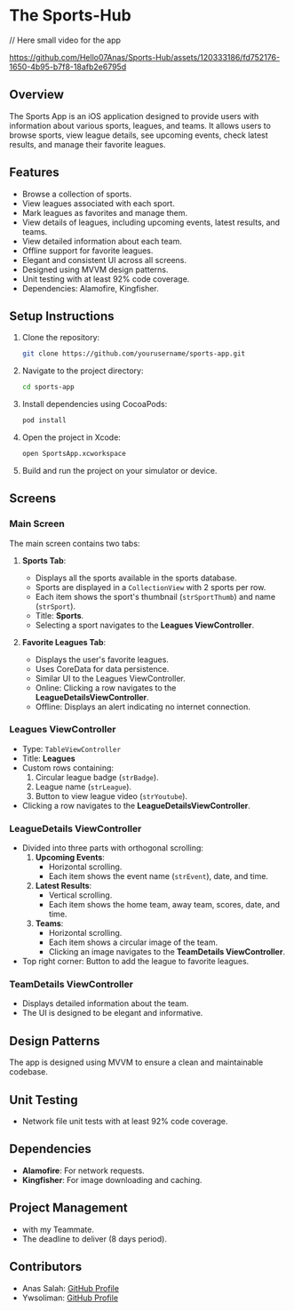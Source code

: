 # The Sports-Hub

// Here small video for the app 

https://github.com/Hello07Anas/Sports-Hub/assets/120333186/fd752176-1650-4b95-b7f8-18afb2e6795d

## Overview
The Sports App is an iOS application designed to provide users with information about various sports, leagues, and teams. It allows users to browse sports, view league details, see upcoming events, check latest results, and manage their favorite leagues.

## Features
- Browse a collection of sports.
- View leagues associated with each sport.
- Mark leagues as favorites and manage them.
- View details of leagues, including upcoming events, latest results, and teams.
- View detailed information about each team.
- Offline support for favorite leagues.
- Elegant and consistent UI across all screens.
- Designed using MVVM design patterns.
- Unit testing with at least 92% code coverage.
- Dependencies: Alamofire, Kingfisher.

## Setup Instructions
1. Clone the repository:
    ```bash
    git clone https://github.com/yourusername/sports-app.git
    ```
2. Navigate to the project directory:
    ```bash
    cd sports-app
    ```
3. Install dependencies using CocoaPods:
    ```bash
    pod install
    ```
4. Open the project in Xcode:
    ```bash
    open SportsApp.xcworkspace
    ```
5. Build and run the project on your simulator or device.

## Screens

### Main Screen
The main screen contains two tabs:
1. **Sports Tab**:
   - Displays all the sports available in the sports database.
   - Sports are displayed in a `CollectionView` with 2 sports per row.
   - Each item shows the sport's thumbnail (`strSportThumb`) and name (`strSport`).
   - Title: **Sports**.
   - Selecting a sport navigates to the **Leagues ViewController**.

2. **Favorite Leagues Tab**:
   - Displays the user's favorite leagues.
   - Uses CoreData for data persistence.
   - Similar UI to the Leagues ViewController.
   - Online: Clicking a row navigates to the **LeagueDetailsViewController**.
   - Offline: Displays an alert indicating no internet connection.

### Leagues ViewController
- Type: `TableViewController`
- Title: **Leagues**
- Custom rows containing:
  1. Circular league badge (`strBadge`).
  2. League name (`strLeague`).
  3. Button to view league video (`strYoutube`).
- Clicking a row navigates to the **LeagueDetailsViewController**.

### LeagueDetails ViewController
- Divided into three parts with orthogonal scrolling:
  1. **Upcoming Events**: 
     - Horizontal scrolling.
     - Each item shows the event name (`strEvent`), date, and time.
  2. **Latest Results**: 
     - Vertical scrolling.
     - Each item shows the home team, away team, scores, date, and time.
  3. **Teams**: 
     - Horizontal scrolling.
     - Each item shows a circular image of the team.
     - Clicking an image navigates to the **TeamDetails ViewController**.
- Top right corner: Button to add the league to favorite leagues.

### TeamDetails ViewController
- Displays detailed information about the team.
- The UI is designed to be elegant and informative.

## Design Patterns
The app is designed using MVVM to ensure a clean and maintainable codebase.

## Unit Testing
- Network file unit tests with at least 92% code coverage.

## Dependencies
- **Alamofire**: For network requests.
- **Kingfisher**: For image downloading and caching.

## Project Management
- with my Teammate.
- The deadline to deliver  (8 days period).

## Contributors
- Anas Salah: [GitHub Profile](https://github.com/Hello07Anas)
- Ywsoliman: [GitHub Profile](https://github.com/ywsoliman)



